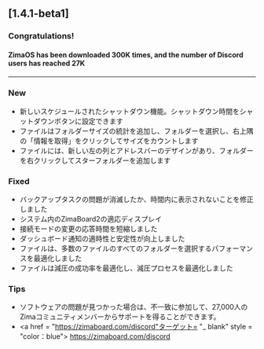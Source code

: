 ## [1.4.1-beta1]
### Congratulations! 
#### ZimaOS has been downloaded 300K times, and the number of Discord users has reached 27K
---
### New
- 新しいスケジュールされたシャットダウン機能。シャットダウン時間をシャットダウンボタンに設定できます
- ファイルはフォルダーサイズの統計を追加し、フォルダーを選択し、右上隅の「情報を取得」をクリックしてサイズをカウントします
- ファイルには、新しい左の列とアドレスバーのデザインがあり、フォルダーを右クリックしてスターフォルダーを追加します
### Fixed
- バックアップタスクの問題が消滅したか、時間内に表示されないことを修正しました
- システム内のZimaBoard2の適応ディスプレイ
- 接続モードの変更の応答時間を短縮しました
- ダッシュボード通知の適時性と安定性が向上しました
- ファイルは、多数のファイルのすべてのフォルダーを選択するパフォーマンスを最適化しました
- ファイルは減圧の成功率を最適化し、減圧プロセスを最適化しました
### Tips
- ソフトウェアの問題が見つかった場合は、不一致に参加して、27,000人のZimaコミュニティメンバーからサポートを得ることができます。
- <a href = "https://zimaboard.com/discord"ターゲット= "_ blank" style = "color：blue"> https://zimaboard.com/discord </a>
